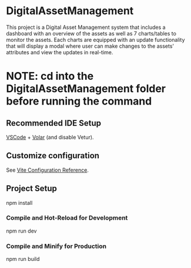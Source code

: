 # DigitalAssetManagement

This project is a Digital Asset Management system that includes a dashboard with an overview of the assets as well as 7 charts/tables to monitor 
the assets. Each charts are equipped with an update functionality that will display a modal where user can make changes to the assets' attributes
and view the updates in real-time.

# NOTE: cd into the DigitalAssetManagement folder before running the command 

## Recommended IDE Setup

[VSCode](https://code.visualstudio.com/) + [Volar](https://marketplace.visualstudio.com/items?itemName=Vue.volar) (and disable Vetur).

## Customize configuration

See [Vite Configuration Reference](https://vite.dev/config/).

## Project Setup

npm install


### Compile and Hot-Reload for Development

npm run dev


### Compile and Minify for Production

npm run build


